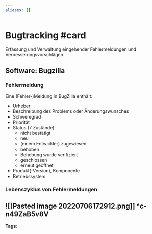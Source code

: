 ```yaml
---
aliases: []
---
```


# Bugtracking #card
Erfassung und Verwaltung eingehender Fehlermeldungen und Verbesserungsvorschlägen.

## Software: Bugzilla
### Fehlermeldung
Eine (Fehler-)Meldung in BugZilla enthält:
- Urheber
- Beschreibung des Problems oder Änderungswunsches
- Schweregrad
- Priorität
- Status (7 Zustände)
	- nicht bestätigt
	- neu
	- (einem Entwickler) zugewiesen
	- behoben
	- Behebung wurde verifiziert
	- geschlossen
	- erneut geöffnet
- Produkt(-Version), Komponente
- Betriebssystem
### Lebenszyklus von Fehlermeldungen
![[Pasted image 20220706172912.png]]
^c-n49ZaB5v8V
---
**Tags**: 